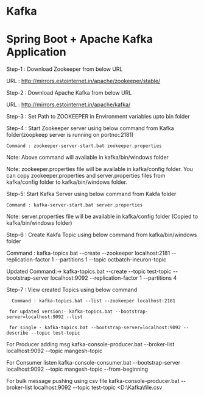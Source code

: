 # Kafka


Spring Boot + Apache Kafka Application
=======================================

Step-1 : Download Zookeeper from below URL

   URL : http://mirrors.estointernet.in/apache/zookeeper/stable/

Step-2 : Download Apache Kafka from below URL

   URL : http://mirrors.estointernet.in/apache/kafka/

Step-3 : Set Path to ZOOKEEPER in Environment variables upto bin folder

Step-4 : Start Zookeeper server using below command from Kafka folder(zoopkeep server is running on portno::2181)

    Command : zookeeper-server-start.bat zookeeper.properties

Note: Above command will available in kafka/bin/windows folder

Note: zookeeper.properties file will be available in kafka/config folder. You can copy zookeeper.properties and server.properties files from kafka/config
      folder to kafka/bin/windows folder.

Step-5: Start Kafka Server using below command from Kakfa folder

    Command : kafka-server-start.bat server.properties

Note: server.properties file will be available in kafka/config folder (Copied to kafka/bin/windows folder)

Step-6 : Create Kakfa Topic using below command from kafka/bin/windows folder

Command : kafka-topics.bat --create --zookeeper localhost:2181 --replication-factor 1 --partitions 1 --topic octbatch-ineuron-topic

Updated Command:-> kafka-topics.bat --create --topic test-topic --bootstrap-server localhost:9092 --replication-factor 1 --partitions 4

Step-7 : View created Topics using below command

      Command : kafka-topics.bat --list --zookeeper localhost:2181

     for updated version:- kafka-topics.bat --bootstrap-server=localhost:9092 --list

     for single - kafka-topics.bat --bootstrap-server=localhost:9092 --describe --topic test-topic


For Producer adding msg
     kafka-console-producer.bat --broker-list localhost:9092 --topic mangesh-topic

For Consumer listen
        kafka-console-consumer.bat --bootstrap-server localhost:9092 --topic mangesh-topic --from-beginning

For bulk message pushing using csv file
       kafka-console-producer.bat --broker-list localhost:9092 --topic test-topic <D:\Kafka\file.csv
